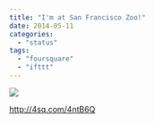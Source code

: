 ```yaml
---
title: "I'm at San Francisco Zoo!"
date: 2014-05-11
categories: 
  - "status"
tags: 
  - "foursquare"
  - "ifttt"
---
```


![](images/17bzeso)  
  
http://4sq.com/4ntB6Q
